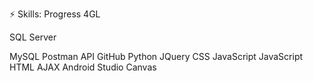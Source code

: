 ⚡ Skills:
Progress 4GL

SQL Server

MySQL
Postman API
GitHub
Python
JQuery
CSS
JavaScript
JavaScript
HTML
AJAX
Android Studio
Canvas
